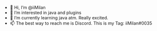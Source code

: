- 👋 Hi, I’m @iiMilan
- 👀 I’m interested in java and plugins
- 🌱 I’m currently learning java atm. Really excited.
- 📫 The best way to reach me is Discord. This is my Tag: iiMilan#0035

<!---
iiMilan/iiMilan is a ✨ special ✨ repository because its `README.md` (this file) appears on your GitHub profile.
You can click the Preview link to take a look at your changes.
--->
